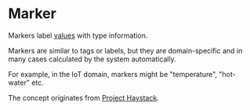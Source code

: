# Marker

Markers label [values](def://) with type information.

Markers are similar to tags or labels, but they are domain-specific
and in many cases calculated by the system automatically.

For example, in the IoT domain, markers might be "temperature", "hot-water" etc.

The concept originates from [Project Haystack](https://project-haystack.org).